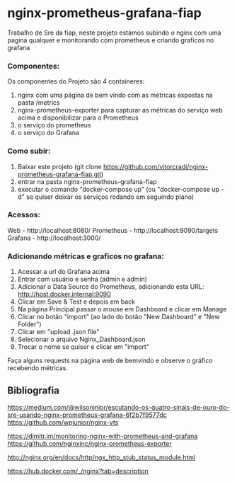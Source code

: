 # nginx-prometheus-grafana-fiap  
Trabalho de Sre da fiap, neste projeto estamos subindo o nginx com uma pagina qualquer e monitorando com prometheus e criando graficos no grafana  

### Componentes:
Os componentes do Projeto são 4 containeres:
1. nginx com uma página de bem vindo com as métricas expostas na pasta /metrics
2. nginx-prometheus-exporter para capturar as métricas do serviço web acima e disponibilizar para o Prometheus
3. o serviço do prometheus
4. o serviço do Grafana

### Como subir:  
1. Baixar este projeto (git clone https://github.com/vitorcradi/nginx-prometheus-grafana-fiap.git)
2. entrar na pasta nginx-prometheus-grafana-fiap
3. executar o comando "docker-compose up" (ou "docker-compose up -d" se quiser deixar os serviços rodando em seguindo plano)

### Acessos:
Web - http://localhost:8080/
Prometheus - http://localhost:9090/targets
Grafana - http://localhost:3000/


### Adicionando métricas e graficos no grafana: 
1. Acessar a url do Grafana acima
2. Entrar com usuário e senha (admin e admin)
3. Adicionar o Data Source do Prometheus, adicionando esta URL: http://host.docker.internal:9090
4. Clicar em Save & Test e depois em back
5. Na página Principal passar o mouse em Dashboard e clicar em Manage
6. Clicar no botão "import" (ao lado do botão "New Dashboard" e "New Folder")
7. Clicar em "upload .json file"
8. Selecionar o arquivo Nginx_Dashboard.json
9. Trocar o nome se quiser e clicar em "import"

Faça alguns requests na página web de bemvindo e observe o gráfico recebendo métricas.


## Bibliografia
https://medium.com/@wilsonjnior/escutando-os-quatro-sinais-de-ouro-do-sre-usando-nginx-prometheus-grafana-6f2b7f9577dc
https://github.com/wpjunior/nginx-vts


https://dimitr.im/monitoring-nginx-with-prometheus-and-grafana
https://github.com/nginxinc/nginx-prometheus-exporter

http://nginx.org/en/docs/http/ngx_http_stub_status_module.html

https://hub.docker.com/_/nginx?tab=description
